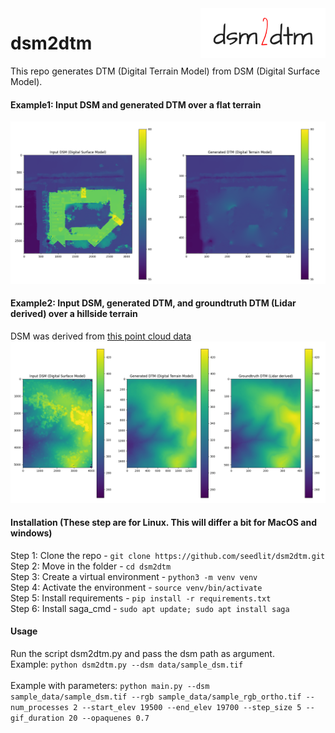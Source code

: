 <img align="right" width = 200 height=80 src="./data/logo.png">

# dsm2dtm

This repo generates DTM (Digital Terrain Model) from DSM (Digital Surface Model).

#### Example1: Input DSM and generated DTM over a flat terrain
![example](./results/result.png)

#### Example2: Input DSM, generated DTM, and groundtruth DTM (Lidar derived) over a hillside terrain
DSM was derived from [this point cloud data](https://cloud.rockrobotic.com/share/f42b5b69-c87c-4433-94f8-4bc0d8eaee90#lidar)
![example](./results/example2_dsm2dtm_hillside.png)

#### Installation (These step are for Linux. This will differ a bit for MacOS and windows)
Step 1: Clone the repo - `git clone https://github.com/seedlit/dsm2dtm.git` <br/>
Step 2: Move in the folder - `cd dsm2dtm` <br/>
Step 3: Create a virtual environment - `python3 -m venv venv` <br/>
Step 4: Activate the environment - `source venv/bin/activate` <br/>
Step 5: Install requirements - `pip install -r requirements.txt` <br/>
Step 6: Install saga_cmd - `sudo apt update; sudo apt install saga` <br/>

#### Usage
Run the script dsm2dtm.py and pass the dsm path as argument. <br/>
Example: `python dsm2dtm.py --dsm data/sample_dsm.tif` <br/> <br/>
Example with parameters: `python main.py --dsm sample_data/sample_dsm.tif --rgb sample_data/sample_rgb_ortho.tif --num_processes 2 --start_elev 19500 --end_elev 19700 --step_size 5 --gif_duration 20 --opaquenes 0.7`
